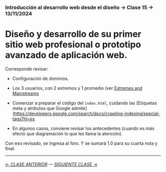 ### Introducción al desarrollo web desde el diseño → Clase 15 → 13/11/2024

# Diseño y desarrollo de su primer sitio web profesional o prototipo avanzado de aplicación web.

Corresponde revisar:

- Configuración de dominios.

- Los 3 usuarios, con 2 extremos y 1 promedio (ver [Extremes and Mainstreams](https://www.designkit.org/methods/extremes-and-mainstreams.html)

- Comenzar a preparar el código del `index.html`, cuidando las [Etiquetas meta y atributos que Google admite](https://developers.google.com/search/docs/crawling-indexing/special-tags?hl=es

- En algunos casos, conviene revisar los antecedentes (cuando es más efecto que diagramación lo que les llama la atención).

Con eso revisado, se ingresa al foro. Y se sumará 1.0 para su cuarta nota y final.

- - - - - - - 

###### [← CLASE ANTERIOR](https://github.com/profesorfaco/dno096-2024/tree/main/clase-14) — [SIGUIENTE CLASE →](https://github.com/profesorfaco/dno096-2024/tree/main/clase-16)
